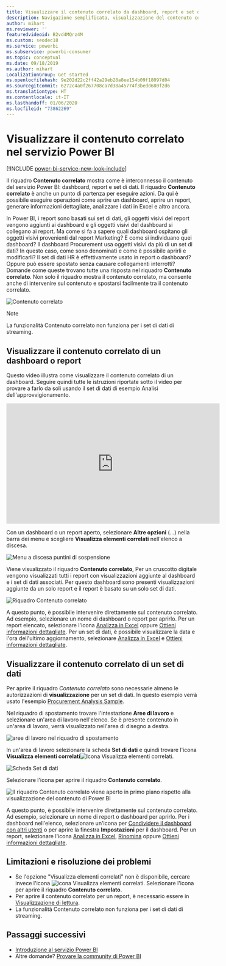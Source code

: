 ```yaml
---
title: Visualizzare il contenuto correlato da dashboard, report e set di dati
description: Navigazione semplificata, visualizzazione del contenuto correlato nel dashboard, report e set di dati
author: mihart
ms.reviewer: ''
featuredvideoid: B2vd4MQrz4M
ms.custom: seodec18
ms.service: powerbi
ms.subservice: powerbi-consumer
ms.topic: conceptual
ms.date: 09/18/2019
ms.author: mihart
LocalizationGroup: Get started
ms.openlocfilehash: 9e202d22c2ff42a29eb28a8ee154b09f18097d04
ms.sourcegitcommit: 6272c4a0f267708ca7d38a45774f3bedd680f2d6
ms.translationtype: HT
ms.contentlocale: it-IT
ms.lasthandoff: 01/06/2020
ms.locfileid: "73862269"
---
```

# <a name="view-related-content-in-the-power-bi-service"></a>Visualizzare il contenuto correlato nel servizio Power BI

[!INCLUDE [power-bi-service-new-look-include](../includes/power-bi-service-new-look-include.md)]

Il riquadro **Contenuto correlato** mostra come è interconnesso il contenuto del servizio Power BI: dashboard, report e set di dati. Il riquadro **Contenuto correlato** è anche un punto di partenza per eseguire azioni. Da qui è possibile eseguire operazioni come aprire un dashboard, aprire un report, generare informazioni dettagliate, analizzare i dati in Excel e altro ancora.  

In Power BI, i report sono basati sui set di dati, gli oggetti visivi del report vengono aggiunti ai dashboard e gli oggetti visivi del dashboard si collegano ai report. Ma come si fa a sapere quali dashboard ospitano gli oggetti visivi provenienti dal report Marketing? E come si individuano quei dashboard? Il dashboard Procurement usa oggetti visivi da più di un set di dati? In questo caso, come sono denominati e come è possibile aprirli e modificarli? Il set di dati HR è effettivamente usato in report o dashboard? Oppure può essere spostato senza causare collegamenti interrotti? Domande come queste trovano tutte una risposta nel riquadro **Contenuto correlato**.  Non solo il riquadro mostra il contenuto correlato, ma consente anche di intervenire sul contenuto e spostarsi facilmente tra il contenuto correlato.

![Contenuto correlato](./media/end-user-related/power-bi-list.png)

> [!NOTE]
> La funzionalità Contenuto correlato non funziona per i set di dati di streaming.
> 
> 

## <a name="view-related-content-for-a-dashboard-or-report"></a>Visualizzare il contenuto correlato di un dashboard o report
Questo video illustra come visualizzare il contenuto correlato di un dashboard. Seguire quindi tutte le istruzioni riportate sotto il video per provare a farlo da soli usando il set di dati di esempio Analisi dell'approvvigionamento.

<iframe width="560" height="315" src="https://www.youtube.com/embed/B2vd4MQrz4M#t=3m05s" frameborder="0" allowfullscreen></iframe>

Con un dashboard o un report aperto, selezionare **Altre opzioni** (...) nella barra dei menu e scegliere **Visualizza elementi correlati** nell'elenco a discesa.

![Menu a discesa puntini di sospensione](./media/end-user-related/power-bi-dropdown.png)

Viene visualizzato il riquadro **Contenuto correlato**, Per un cruscotto digitale vengono visualizzati tutti i report con visualizzazioni aggiunte al dashboard e i set di dati associati. Per questo dashboard sono presenti visualizzazioni aggiunte da un solo report e il report è basato su un solo set di dati. 

![Riquadro Contenuto correlato](./media/end-user-related/power-bi-view-related-dashboard.png)

A questo punto, è possibile intervenire direttamente sul contenuto correlato.  Ad esempio, selezionare un nome di dashboard o report per aprirlo.  Per un report elencato, selezionare l'icona [Analizza in Excel](../service-analyze-in-excel.md) oppure [Ottieni informazioni dettagliate](end-user-insights.md). Per un set di dati, è possibile visualizzare la data e l'ora dell'ultimo aggiornamento, selezionare [Analizza in Excel](end-user-insights.md) e [Ottieni informazioni dettagliate](../service-analyze-in-excel.md).  



## <a name="view-related-content-for-a-dataset"></a>Visualizzare il contenuto correlato di un set di dati
Per aprire il riquadro *Contenuto correlato* sono necessarie almeno le autorizzazioni di **visualizzazione** per un set di dati. In questo esempio verrà usato l'esempio [Procurement Analysis Sample](../sample-procurement.md).

Nel riquadro di spostamento trovare l'intestazione **Aree di lavoro** e selezionare un'area di lavoro nell'elenco. Se è presente contenuto in un'area di lavoro, verrà visualizzato nell'area di disegno a destra. 

![aree di lavoro nel riquadro di spostamento](./media/end-user-related/power-bi-workspace.png)


In un'area di lavoro selezionare la scheda **Set di dati** e quindi trovare l'icona **Visualizza elementi correlati**![Icona Visualizza elementi correlati](./media/end-user-related/power-bi-view-related-icon-new.png).

![Scheda Set di dati](./media/end-user-related/power-bi-related-dataset.png)

Selezionare l'icona per aprire il riquadro **Contenuto correlato**.

![Il riquadro Contenuto correlato viene aperto in primo piano rispetto alla visualizzazione del contenuto di Power BI](media/end-user-related/power-bi-dataset.png)

A questo punto, è possibile intervenire direttamente sul contenuto correlato. Ad esempio, selezionare un nome di report o dashboard per aprirlo.  Per i dashboard nell'elenco, selezionare un'icona per [Condividere il dashboard con altri utenti](../service-share-dashboards.md) o per aprire la finestra **Impostazioni** per il dashboard. Per un report, selezionare l'icona [Analizza in Excel](../service-analyze-in-excel.md), [Rinomina](../service-rename.md) oppure [Ottieni informazioni dettagliate](end-user-insights.md).  

## <a name="limitations-and-troubleshooting"></a>Limitazioni e risoluzione dei problemi
* Se l'opzione "Visualizza elementi correlati" non è disponibile, cercare invece l'icona ![icona Visualizza elementi correlati](./media/end-user-related/power-bi-view-related-icon-new.png). Selezionare l'icona per aprire il riquadro **Contenuto correlato**.
* Per aprire il contenuto correlato per un report, è necessario essere in [Visualizzazione di lettura](end-user-reading-view.md).
* La funzionalità Contenuto correlato non funziona per i set di dati di streaming.

## <a name="next-steps"></a>Passaggi successivi
* [Introduzione al servizio Power BI](../service-get-started.md)
* Altre domande? [Provare la community di Power BI](https://community.powerbi.com/)

